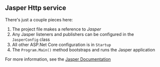 ## Jasper Http service

There's just a couple pieces here:

1. The project file makes a reference to *Jasper* 
1. Any Jasper listeners and publishers can be configured in the `JasperConfig` class
1. All other ASP.Net Core configuration is in `Startup`
1. The `Program.Main()` method bootstraps and runs the Jasper application

For more information, see the [Jasper Documentation](http://jasperfx.github.io/documentation/)
